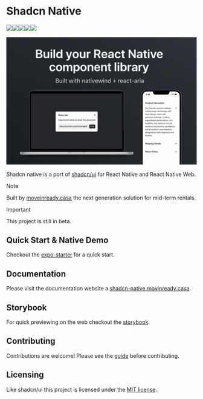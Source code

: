 # Shadcn Native

<div style="display: flex; flex-direction: row;">
  <img src="https://img.shields.io/badge/Expo-1B1F23" />
  <img src="https://img.shields.io/badge/React_Native-20232A" />
  <img src="https://img.shields.io/badge/iOS-000000" />
  <img src="https://img.shields.io/badge/Android-3DDC84" />
  <img src="https://img.shields.io/badge/MIT-green" />
</div>

<br />

<img src="/assets/cover-image.png" alt="cover image">

Shadcn native is a port of [shadcn/ui](https://github.com/shadcn-ui/ui) for React Native and React Native Web.

> [!NOTE]
>
> Built by [moveinready.casa](https://www.moveinready.casa/) the next generation solution for mid-term rentals.

> [!IMPORTANT]
>
> This project is still in beta.

## Quick Start & Native Demo

Checkout the [expo-starter](https://github.com/moveinready-casa/expo-starter) for a quick start.

## Documentation

Please visit the documentation website a [shadcn-native.movinready.casa](https://www.shadcn-native.moveinready.casa).

## Storybook

For quick previewing on the web checkout the [storybook](https://www.storybook.shadcn-native.moveinready.casa).

## Contributing

Contributions are welcome! Please see the [guide](/CONTRIBUTING.md) before contributing.

## Licensing

Like shadcn/ui this project is licensed under the [MIT license](/LICENSE).
